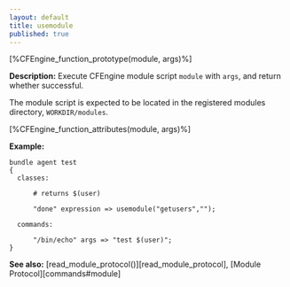 ```yaml
---
layout: default
title: usemodule
published: true
---
```


[%CFEngine_function_prototype(module, args)%]

**Description:** Execute CFEngine module script `module` with `args`, and
return whether successful.

The module script is expected to be located in the registered modules
directory, `WORKDIR/modules`.

[%CFEngine_function_attributes(module, args)%]

**Example:**

```cf3
bundle agent test
{
  classes:

      # returns $(user)

      "done" expression => usemodule("getusers","");

  commands:

      "/bin/echo" args => "test $(user)";
}
```
**See also:** [read_module_protocol()][read_module_protocol], [Module Protocol][commands#module]
